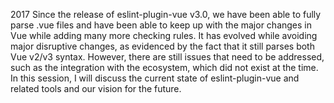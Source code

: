 2017 Since the release of eslint-plugin-vue v3.0, we have been able to fully parse .vue files and have been able to keep up with the major changes in Vue while adding many more checking rules. It has evolved while avoiding major disruptive changes, as evidenced by the fact that it still parses both Vue v2/v3 syntax.
However, there are still issues that need to be addressed, such as the integration with the ecosystem, which did not exist at the time.
In this session, I will discuss the current state of eslint-plugin-vue and related tools and our vision for the future.
